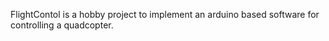 FlightContol is a hobby project to implement an arduino based software for controlling a quadcopter. 